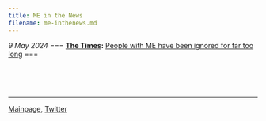```yaml
---
title: ME in the News
filename: me-inthenews.md
---
```

*9 May 2024* 
=== **[The Times](https://www.thetimes.co.uk/article/people-with-me-have-been-ignored-for-far-too-long-gv2nhq28m):** [People with ME have been ignored for far too long](https://archive.is/SkZ36) ===

<br/><br/><br/>

---

[Mainpage](https://me-cfs.github.io), [Twitter](https://twitter.com/yann_mecfs)
